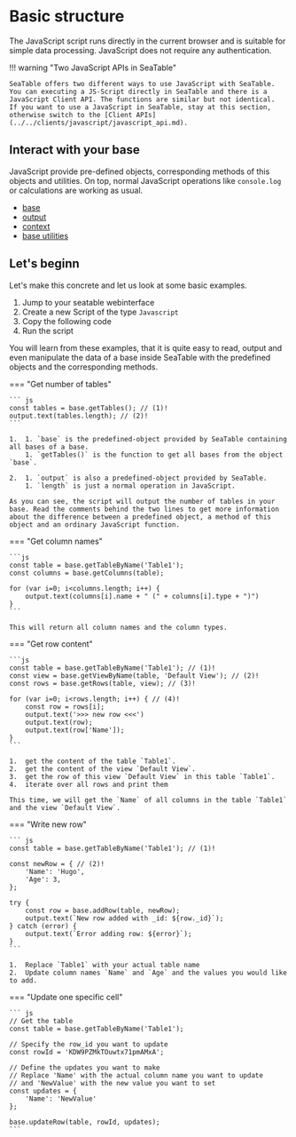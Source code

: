 # Basic structure

The JavaScript script runs directly in the current browser and is suitable for simple data processing. JavaScript does not require any authentication.

!!! warning "Two JavaScript APIs in SeaTable"

    SeaTable offers two different ways to use JavaScript with SeaTable. You can executing a JS-Script directly in SeaTable and there is a JavaScript Client API. The functions are similar but not identical.
    If you want to use a JavaScript in SeaTable, stay at this section, otherwise switch to the [Client APIs](../../clients/javascript/javascript_api.md).

## Interact with your base

JavaScript provide pre-defined objects, corresponding methods of this objects and utilities. On top, normal JavaScript operations like `console.log` or calculations are working as usual.

- [base](/scripts/javascript/objects/base/)
- [output](/scripts/javascript/objects/output/)
- [context](/scripts/javascript/objects/context/)
- [base utilities](/scripts/javascript/objects/utilities/)

## Let's beginn

Let's make this concrete and let us look at some basic examples.

1. Jump to your seatable webinterface
2. Create a new Script of the type `Javascript`
3. Copy the following code
4. Run the script

You will learn from these examples, that it is quite easy to read, output and even manipulate the data of a base inside SeaTable with the predefined objects and the corresponding methods.

=== "Get number of tables"

    ``` js
    const tables = base.getTables(); // (1)!
    output.text(tables.length); // (2)!
    ```

    1.  1. `base` is the predefined-object provided by SeaTable containing all bases of a base.
        1. `getTables()` is the function to get all bases from the object `base`.

    2.  1. `output` is also a predefined-object provided by SeaTable.
        1. `length` is just a normal operation in JavaScript.

    As you can see, the script will output the number of tables in your base. Read the comments behind the two lines to get more information about the difference between a predefined object, a method of this object and an ordinary JavaScript function.

=== "Get column names"

    ```js
    const table = base.getTableByName('Table1');
    const columns = base.getColumns(table);

    for (var i=0; i<columns.length; i++) {
        output.text(columns[i].name + " (" + columns[i].type + ")")
    }
    ```

    This will return all column names and the column types.

=== "Get row content"

    ```js
    const table = base.getTableByName('Table1'); // (1)!
    const view = base.getViewByName(table, 'Default View'); // (2)!
    const rows = base.getRows(table, view); // (3)!

    for (var i=0; i<rows.length; i++) { // (4)!
        const row = rows[i];
        output.text('>>> new row <<<')
        output.text(row);
        output.text(row['Name']);
    }
    ```

    1.  get the content of the table `Table1`.
    2.  get the content of the view `Default View`.
    3.  get the row of this view `Default View` in this table `Table1`.
    4.  iterate over all rows and print them

    This time, we will get the `Name` of all columns in the table `Table1` and the view `Default View`.

=== "Write new row"

    ``` js
    const table = base.getTableByName('Table1'); // (1)!

    const newRow = { // (2)!
        'Name': 'Hugo',
        'Age': 3,
    };

    try {
        const row = base.addRow(table, newRow);
        output.text(`New row added with _id: ${row._id}`);
    } catch (error) {
        output.text(`Error adding row: ${error}`);
    }
    ```

    1.  Replace `Table1` with your actual table name
    2.  Update column names `Name` and `Age` and the values you would like to add.

=== "Update one specific cell"

    ``` js
    // Get the table
    const table = base.getTableByName('Table1');

    // Specify the row_id you want to update
    const rowId = 'KDW9PZMkTOuwtx71pmAMxA';

    // Define the updates you want to make
    // Replace 'Name' with the actual column name you want to update
    // and 'NewValue' with the new value you want to set
    const updates = {
        'Name': 'NewValue'
    };

    base.updateRow(table, rowId, updates);
    ```
